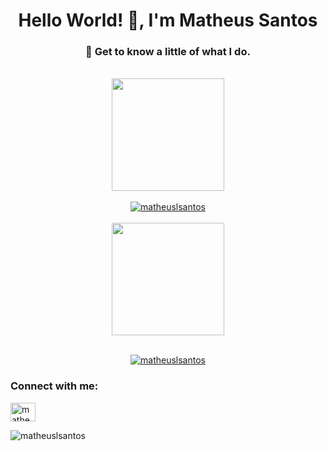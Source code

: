 
<h1 align="center">Hello World! 👋, I'm Matheus Santos</h1>
<h3 align="center">🌱 Get to know a little of what I do.</h3>
<br>
<div align="center">
<div class="box">
  <a href="https://github.com/MatheusLSantos">
  <img height="180em" src="https://github-readme-stats.vercel.app/api?username=MatheusLSantos&show_icons=true&theme=dark&include_all_commits=true&count_private=true"/>
</div>
<br>
<div class="box">  
  <a href="https://github.com/MatheusLSantos">
  <img align="center" src="https://github-readme-streak-stats.herokuapp.com/?user=matheuslsantos&theme=dark&show_icons=true" alt="matheuslsantos" />
    </div>
<br>
<div class="box">
  <a href="https://github.com/MatheusLSantos">
  <img height="180em" src="https://github-readme-stats.vercel.app/api/top-langs/?username=MatheusLSantos&layout=compact&langs_count=7&theme=dark"/>
    </div>
    </div>
 <br>

<p align="center"> <a href="https://github.com/ryo-ma/github-profile-trophy"><img src="https://github-profile-trophy.vercel.app/?username=matheuslsantos" alt="matheuslsantos" /></a> </p>

<h3 align="left">Connect with me:</h3>
<p align="left">
<a href="https://linkedin.com/in/matheuslssantos" target="blank"><img align="center" src="https://raw.githubusercontent.com/rahuldkjain/github-profile-readme-generator/master/src/images/icons/Social/linked-in-alt.svg" alt="matheuslssantos" height="30" width="40" /></a>
</p>

<p align="left"> <img src="https://komarev.com/ghpvc/?username=matheuslsantos&label=Profile%20views&color=0e75b6&style=flat" alt="matheuslsantos" /> </p>
